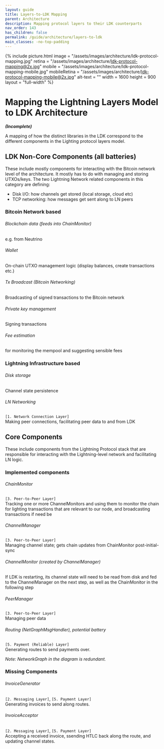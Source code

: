```yaml
---
layout: guide
title: Layers-to-LDK Mapping
parent: Architecture
description: Mapping protocol layers to their LDK counterparts
nav_order: 143
has_children: false
permalink: /guide/architecture/layers-to-ldk
main_classes: -no-top-padding
---
```


{% include picture.html 
   image = "/assets/images/architecture/ldk-protocol-mapping.jpg"
   retina = "/assets/images/architecture/ldk-protocol-mapping@2x.jpg"
   mobile = "/assets/images/architecture/ldk-protocol-mapping-mobile.jpg"
   mobileRetina = "/assets/images/architecture/ldk-protocol-mapping-mobile@2x.jpg"
   alt-text = ""
   width = 1600
   height = 900
   layout = "full-width"
%}

# Mapping the Lightning Layers Model to LDK Architecture

**_(Incomplete)_**

A mapping of how the distinct libraries in the LDK correspond to the different components in the Lighting protocol layers model.

## LDK Non-Core Components (all batteries)

These include mostly components for interacting with the Bitcoin network level of the architecture. It mostly has to do with managing and storing UTXOs/keys. The two Lightning Network related components in this category are defining:

- Disk I/O: how channels get stored (local storage, cloud etc)
- TCP networking: how messages get sent along to LN peers

### Bitcoin Network based

###### Blockchain data (feeds into ChainMonitor)
e.g. from Neutrino

###### Wallet
On-chain UTXO management logic (display balances, create transactions etc.)

###### Tx Broadcast (Bitcoin Networking)
Broadcasting of signed transactions to the Bitcoin network

###### Private key management
Signing transactions

###### Fee estimation

  for monitoring the mempool and suggesting sensible fees

### Lightning Infrastructure based

###### Disk storage
Channel state persistence

###### LN Networking
`[1. Network Connection Layer]`<br>
Making peer connections, facilitating peer data to and from LDK

## Core Components

These include components from the Lightning Protocol stack that are responsible for interacting with the Lightning-level network and facilitating LN logic.

### Implemented components

###### ChainMonitor
`[3. Peer-to-Peer Layer]`<br>
Tracking one or more ChannelMonitors and using them to monitor the chain for lighting transactions that are relevant to our node, and broadcasting transactions if need be

###### ChannelManager
`[3. Peer-to-Peer Layer]`<br>
Managing channel state; gets chain updates from ChainMonitor post-initial-sync

###### ChannelMonitor (created by ChannelManager)
If LDK is restarting, its channel state will need to be read from disk and fed to the ChannelManager on the next step, as well as the ChainMonitor in the following step

###### PeerManager
`[3. Peer-to-Peer Layer]`<br>
Managing peer data

###### Routing (NetGraphMsgHandler), potential battery
`[5. Payment (Reliable) Layer]`<br>
Generating routes to send payments over.

_Note: NetworkGraph in the diagram is redundant._ 

### Missing Components

###### InvoiceGenerator
`[2. Messaging Layer]`, `[5. Payment Layer]`<br>
Generating invoices to send along routes.

###### InvoiceAcceptor
`[2. Messaging Layer]`, `[5. Payment Layer]`<br>
Accepting a received invoice, ssending HTLC back along the route, and updating channel states.
